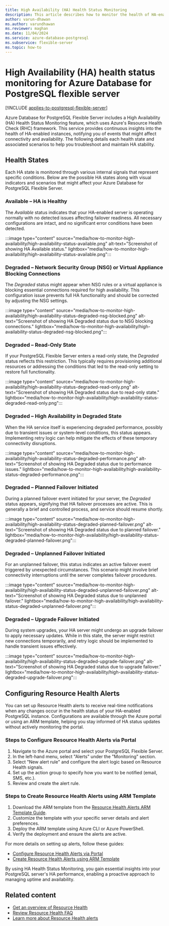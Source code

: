 ```yaml
---
title: High Availability (HA) Health Status Monitoring
description: This article describes how to monitor the health of HA-enabled instances for Azure Database for PostgreSQL flexible server using Azure Resource Health.
author: varun-dhawan
ms.author: varundhawan
ms.reviewer: maghan
ms.date: 11/04/2024
ms.service: azure-database-postgresql
ms.subservice: flexible-server
ms.topic: how-to
---
```


# High Availability (HA) health status monitoring for Azure Database for PostgreSQL flexible server

[!INCLUDE [applies-to-postgresql-flexible-server](~/reusable-content/ce-skilling/azure/includes/postgresql/includes/applies-to-postgresql-flexible-server.md)]

Azure Database for PostgreSQL Flexible Server includes a High Availability (HA) Health Status Monitoring feature, which uses Azure's Resource Health Check (RHC) framework. This service provides continuous insights into the health of HA-enabled instances, notifying you of events that might affect connectivity and availability. The following details each health state and associated scenarios to help you troubleshoot and maintain HA stability.

## Health States

Each HA state is monitored through various internal signals that represent specific conditions. Below are the possible HA states along with visual indicators and scenarios that might affect your Azure Database for PostgreSQL Flexible Server.

### Available – HA is Healthy

The *Available* status indicates that your HA-enabled server is operating normally with no detected issues affecting failover readiness. All necessary configurations are intact, and no significant error conditions have been detected.

:::image type="content" source="media/how-to-monitor-high-availability/high-availability-status-available.png" alt-text="Screenshot of showing HA Available status." lightbox="media/how-to-monitor-high-availability/high-availability-status-available.png":::

### Degraded – Network Security Group (NSG) or Virtual Appliance Blocking Connections

The *Degraded* status might appear when NSG rules or a virtual appliance is blocking essential connections required for high availability. This configuration issue prevents full HA functionality and should be corrected by adjusting the NSG settings.

:::image type="content" source="media/how-to-monitor-high-availability/high-availability-status-degraded-nsg-blocked.png" alt-text="Screenshot of showing HA Degraded status due to NSG blocking connections." lightbox="media/how-to-monitor-high-availability/high-availability-status-degraded-nsg-blocked.png":::

### Degraded – Read-Only State

If your PostgreSQL Flexible Server enters a read-only state, the *Degraded* status reflects this restriction. This typically requires provisioning additional resources or addressing the conditions that led to the read-only setting to restore full functionality.

:::image type="content" source="media/how-to-monitor-high-availability/high-availability-status-degraded-read-only.png" alt-text="Screenshot of showing HA Degraded status due to read-only state." lightbox="media/how-to-monitor-high-availability/high-availability-status-degraded-read-only.png":::

### Degraded – High Availability in Degraded State

When the HA service itself is experiencing degraded performance, possibly due to transient issues or system-level conditions, this status appears. Implementing retry logic can help mitigate the effects of these temporary connectivity disruptions.

:::image type="content" source="media/how-to-monitor-high-availability/high-availability-status-degraded-performance.png" alt-text="Screenshot of showing HA Degraded status due to performance issues." lightbox="media/how-to-monitor-high-availability/high-availability-status-degraded-performance.png":::

### Degraded – Planned Failover Initiated

During a planned failover event initiated for your server, the *Degraded* status appears, signifying that HA failover processes are active. This is generally a brief and controlled process, and service should resume shortly.

:::image type="content" source="media/how-to-monitor-high-availability/high-availability-status-degraded-planned-failover.png" alt-text="Screenshot of showing HA Degraded status due to planned failover." lightbox="media/how-to-monitor-high-availability/high-availability-status-degraded-planned-failover.png":::

### Degraded – Unplanned Failover Initiated

For an unplanned failover, this status indicates an active failover event triggered by unexpected circumstances. This scenario might involve brief connectivity interruptions until the server completes failover procedures.

:::image type="content" source="media/how-to-monitor-high-availability/high-availability-status-degraded-unplanned-failover.png" alt-text="Screenshot of showing HA Degraded status due to unplanned failover." lightbox="media/how-to-monitor-high-availability/high-availability-status-degraded-unplanned-failover.png":::

### Degraded – Upgrade Failover Initiated

During system upgrades, your HA server might undergo an upgrade failover to apply necessary updates. While in this state, the server might restrict new connections temporarily, and retry logic should be implemented to handle transient issues effectively.

:::image type="content" source="media/how-to-monitor-high-availability/high-availability-status-degraded-upgrade-failover.png" alt-text="Screenshot of showing HA Degraded status due to upgrade failover." lightbox="media/how-to-monitor-high-availability/high-availability-status-degraded-upgrade-failover.png":::

## Configuring Resource Health Alerts

You can set up Resource Health alerts to receive real-time notifications when any changes occur in the health status of your HA-enabled PostgreSQL instance. Configurations are available through the Azure portal or using an ARM template, helping you stay informed of HA status updates without actively monitoring the portal.

### Steps to Configure Resource Health Alerts via Portal

1. Navigate to the Azure portal and select your PostgreSQL Flexible Server.
1. In the left-hand menu, select "Alerts" under the "Monitoring" section.
1. Select "New alert rule" and configure the alert logic based on Resource Health signals.
1. Set up the action group to specify how you want to be notified (email, SMS, etc.).
1. Review and create the alert rule.

### Steps to Create Resource Health Alerts using ARM Template

1. Download the ARM template from the [Resource Health Alerts ARM Template Guide](/azure/service-health/resource-health-alert-arm-template-guide).
1. Customize the template with your specific server details and alert preferences.
1. Deploy the ARM template using Azure CLI or Azure PowerShell.
1. Verify the deployment and ensure the alerts are active.

For more details on setting up alerts, follow these guides:

- [Configure Resource Health Alerts via Portal](/azure/azure-monitor/alerts/alerts-create-activity-log-alert-rule)
- [Create Resource Health Alerts using ARM Template](/azure/service-health/resource-health-alert-arm-template-guide)

By using HA Health Status Monitoring, you gain essential insights into your PostgreSQL server's HA performance, enabling a proactive approach to managing uptime and availability.

## Related content

- [Get an overview of Resource Health](/azure/service-health/resource-health-overview)
- [Review Resource Health FAQ](/azure/service-health/resource-health-faq)
- [Learn more about Resource Health alerts](/azure/service-health/resource-health-alert-monitor-guide)
